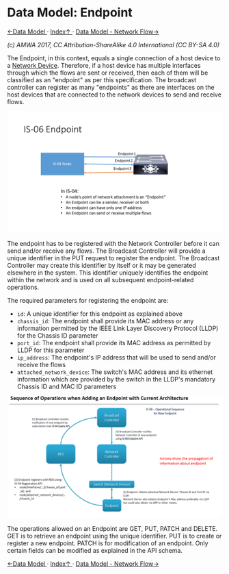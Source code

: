 # Data Model: Endpoint
[←Data Model ](3.0._Data_Model.md) · [ Index↑ ](..) · [Data Model - Network Flow→](3.2._Data_Model_-_Network_Flow.md)

_(c) AMWA 2017, CC Attribution-ShareAlike 4.0 International (CC BY-SA 4.0)_

The Endpoint, in this context, equals a single connection of a host device to a [Network Device](3.3._Data_Model_-_Network_Device.md). Therefore, if a host device has multiple interfaces through which the flows are sent or received, then each of them will be classified as an "endpoint" as per this specification. The broadcast controller can register as many "endpoints" as there are interfaces on the host devices that are connected to the network devices to send and receive flows.

![Class Diagram](images/IS-06-Endpoint.png)

The endpoint has to be registered with the Network Controller before it can send and/or receive any flows. The Broadcast Controller will provide a unique identifier in the PUT request to register the endpoint. The Broadcast Controller may create this identifier by itself or it may be generated elsewhere in the system. This identifier uniquely identifies the endpoint within the network and is used on all subsequent endpoint-related operations.

The required parameters for registering the endpoint are:
* `id`: A unique identifier for this endpoint as explained above
* `chassis_id`: The endpoint shall provide its MAC address or any information permitted by the IEEE Link Layer Discovery Protocol (LLDP) for the Chassis ID parameter
* `port_id`: The endpoint shall provide its MAC address as permitted by LLDP for this parameter
* `ip_address`: The endpoint's IP address that will be used to send and/or receive the flows
* `attached_network_device`: The switch's MAC address and its ethernet information which are provided by the switch in the LLDP's mandatory Chassis ID and MAC ID parameters

![Sequence Diagram](images/Endpoint-information-flow.png)

The operations allowed on an Endpoint are GET, PUT, PATCH and DELETE. GET is to retrieve an endpoint using the unique identifier. PUT is to create or register a new endpoint. PATCH is for modification of an endpoint. Only certain fields can be modified as explained in the API schema.

[←Data Model ](3.0._Data_Model.md) · [ Index↑ ](..) · [Data Model - Network Flow→](3.2._Data_Model_-_Network_Flow.md)
